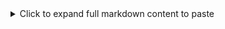 <details> <summary>Click to expand full markdown content to paste</summary>
markdown
Copy
Edit
# MiniStatus

A lightweight, self-hosted status dashboard built with Flask, SQLite, and Docker integration.

## 🔧 Features

- Real-time status updates
- Admin panel for adding/updating/deleting services
- Docker container discovery via `/sync`
- Session-based login system
- Dark mode UI with Tailwind CSS
- Floating navigation and custom 403 page

## 🚀 Quickstart

```bash
git clone https://github.com/LieAndSmile/MiniStatus-MVP.git
cd MiniStatus-MVP
python3 -m venv venv
source venv/bin/activate
pip install -r requirements.txt
cp .env.example .env
python run.py
Then open http://localhost:5000 in your browser.

## Dashboard Preview

![MiniStatus Dashboard](https://github.com/user-attachments/assets/900a0171-4c0d-4458-8758-599167d6d710)

🧩 Tech Stack
Flask + Jinja2
SQLite + SQLAlchemy
Docker (optional sync)
Tailwind CSS

</details>

4. Save and exit (`CTRL+O`, `ENTER`, then `CTRL+X` in nano)

5. Then commit and push:
```bash
git add docs/index.md
git commit -m "Add GitHub Pages landing page"
git push
Go to your repo → Settings → Pages, and set:

Source: main

Folder: /docs

You’ll get a link like:
👉 https://lieandsmile.github.io/MiniStatus-MVP/
